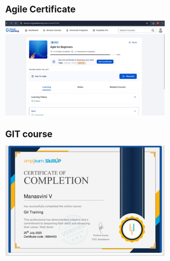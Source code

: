 # Agile Certificate

![certificate](<course ss/agile.jpg>)

# GIT course
![certificate](<course ss/GIT CERTIFICATE.png>)